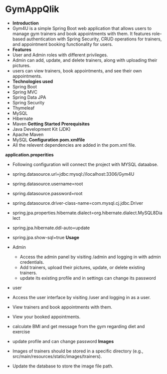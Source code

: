 ﻿# GymAppQlik
 - **Introduction**
- Gym4U is a simple Spring Boot web application that allows users to manage gym trainers and book appointments with them. It features role-based authentication with Spring Security, CRUD operations for trainers, and appointment booking functionality for users.
-  **Features**
- User and Admin roles with different privileges.
- 	Admin can add, update, and delete trainers, along with uploading their pictures.
- 	users can view trainers, book appointments, and see their own appointments.
- **Technologies used**
- 	Spring Boot
- 	Spring MVC
- 	Spring Data JPA
- 	Spring Security
- 	Thymeleaf
- 	MySQL
- 	Hibernate
- 	Maven
**Getting Started**
**Prerequisites**
- 	Java Development Kit (JDK)
- 	Apache Maven
- 	MySQL
**Configuration**
**pom.xmlfile**
- All the relevent dependencies are added in the pom.xml file.

**application.properities**
- Following configuration will connect the project with MYSQL dataabse.

- spring.datasource.url=jdbc:mysql://localhost:3306/Gym4U
- spring.datasource.username=root
- spring.datasource.password=root
- spring.datasource.driver-class-name=com.mysql.cj.jdbc.Driver
- spring.jpa.properties.hibernate.dialect=org.hibernate.dialect.MySQL8Dialect
- spring.jpa.hibernate.ddl-auto=update
- spring.jpa.show-sql=true
**Usage**
- Admin
  - Access the admin panel by visiting /admin and logging in with admin credentials.
  - Add trainers, upload their pictures, update, or delete existing trainers.
  - update its existing profile and in settings can change its password
- user
- Access the user interface by visiting /user and logging in as a user.
- View trainers and book appointments with them.
- View your booked appointments.
- calculate BMI and get message from the gym regarding diet and exercise
- update profile and can change password
**Images**
- Images of trainers should be stored in a specific directory (e.g., src/main/resources/static/images/trainers).
- Update the database to store the image file path.


